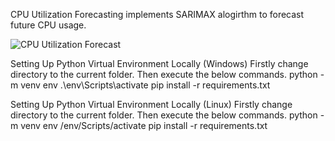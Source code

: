 CPU Utilization Forecasting implements SARIMAX alogirthm to forecast future CPU usage.

![CPU Utilization Forecast](https://drive.google.com/uc?id=1nhZ9U2QU61dF-ZHJEJDSbi4-Ym3xamfv)

Setting Up Python Virtual Environment Locally (Windows)
Firstly change directory to the current folder. Then execute the below commands.
python -m venv env
.\env\Scripts\activate
pip install -r requirements.txt

Setting Up Python Virtual Environment Locally (Linux)
Firstly change directory to the current folder. Then execute the below commands.
python -m venv env
/env/Scripts/activate
pip install -r requirements.txt